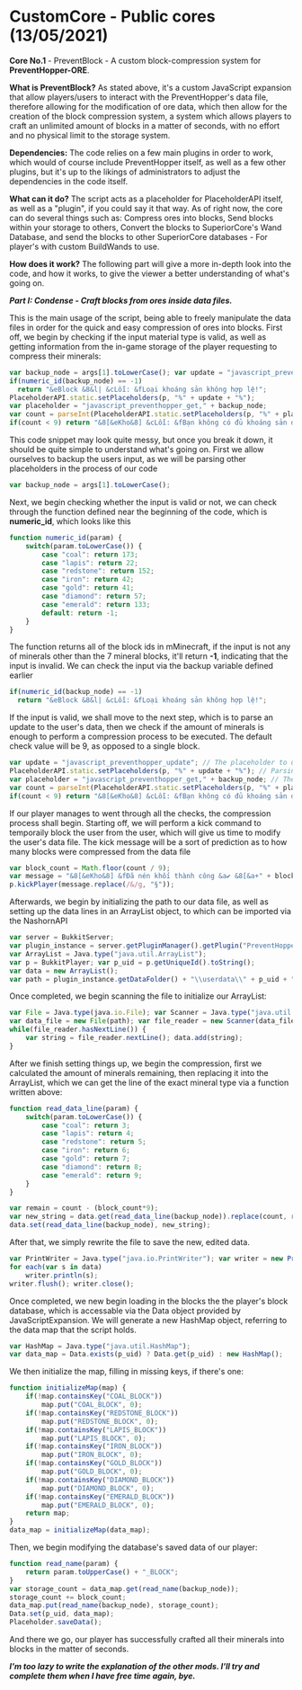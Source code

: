# CustomCore - Public cores (13/05/2021)

**Core No.1** - PreventBlock - A custom block-compression system for **PreventHopper-ORE**.

**What is PreventBlock?** As stated above, it's a custom JavaScript expansion that
allow players/users to interact with the PreventHopper's data file, therefore allowing
for the modification of ore data, which then allow for the creation of the block
compression system, a system which allows players to craft an unlimited amount of blocks
in a matter of seconds, with no effort and no physical limit to the storage system.

**Dependencies:** The code relies on a few main plugins in order to work, which would of
course include PreventHopper itself, as well as a few other plugins, but it's up to the
likings of administrators to adjust the dependencies in the code itself.

**What can it do?** The script acts as a placeholder for PlaceholderAPI itself, as well as
a "plugin", if you could say it that way. As of right now, the core can do several things
such as: Compress ores into blocks, Send blocks within your storage to others, Convert
the blocks to SuperiorCore's Wand Database, and send the blocks to other SuperiorCore
databases - For player's with custom BuildWands to use.

**How does it work?** The following part will give a more in-depth look into the code, and
how it works, to give the viewer a better understanding of what's going on.

***Part I: Condense - Craft blocks from ores inside data files.***

This is the main usage of the script, being able to freely manipulate the data files in order
for the quick and easy compression of ores into blocks. First off, we begin by checking if
the input material type is valid, as well as getting information from the in-game storage
of the player requesting to compress their minerals:
```javascript
var backup_node = args[1].toLowerCase(); var update = "javascript_preventhopper_update";
if(numeric_id(backup_node) == -1)
  return "&eBlock &8&l| &cLỗi: &fLoại khoáng sản không hợp lệ!";
PlaceholderAPI.static.setPlaceholders(p, "%" + update + "%");
var placeholder = "javascript_preventhopper_get," + backup_node;
var count = parseInt(PlaceholderAPI.static.setPlaceholders(p, "%" + placeholder + "%"));
if(count < 9) return "&8[&eKho&8] &cLỗi: &fBạn không có đủ khoáng sản để thực hiện nén khối!";
```

This code snippet may look quite messy, but once you break it down, it should be quite simple to
understand what's going on. First we allow ourselves to backup the users input, as we will be
parsing other placeholders in the process of our code
```javascript
var backup_node = args[1].toLowerCase();
```
Next, we begin checking whether the input is valid or not, we can check through the function
defined near the beginning of the code, which is **numeric_id**, which looks like this
```javascript
function numeric_id(param) {
	switch(param.toLowerCase()) {
		case "coal": return 173;
		case "lapis": return 22;
		case "redstone": return 152;
		case "iron": return 42;
		case "gold": return 41;
		case "diamond": return 57;
		case "emerald": return 133;
		default: return -1;
	}
}
```
The function returns all of the block ids in mMinecraft, if the input is not any of minerals
other than the 7 mineral blocks, it'll return **-1**, indicating that the input is invalid.
We can check the input via the backup variable defined earlier
```javascript
if(numeric_id(backup_node) == -1)
  return "&eBlock &8&l| &cLỗi: &fLoại khoáng sản không hợp lệ!";
```
If the input is valid, we shall move to the next step, which is to parse an update to the
user's data, then we check if the amount of minerals is enough to perform a compression
process to be executed. The default check value will be 9, as opposed to a single block.
```javascript
var update = "javascript_preventhopper_update"; // The placeholder to update the player's data (1)
PlaceholderAPI.static.setPlaceholders(p, "%" + update + "%"); // Parsing the placeholder (1)
var placeholder = "javascript_preventhopper_get," + backup_node; // The placeholder to get the mineral count (1)
var count = parseInt(PlaceholderAPI.static.setPlaceholders(p, "%" + placeholder + "%")); // Parsing the placeholder (2)
if(count < 9) return "&8[&eKho&8] &cLỗi: &fBạn không có đủ khoáng sản để thực hiện nén khối!"; // Checking...
```
If our player manages to went through all the checks, the compression process shall begin. Starting
off, we will perform a kick command to temporaily block the user from the user, which will give
us time to modify the user's data file. The kick message will be a sort of prediction as to how
many blocks were compressed from the data file
```javascript
var block_count = Math.floor(count / 9);
var message = "&8[&eKho&8] &fĐã nén khối thành công &a✔ &8[&a+" + block_count.toString() + " khối&8]";
p.kickPlayer(message.replace(/&/g, "§"));
```
Afterwards, we begin by initializing the path to our data file, as well as setting up the data lines
in an ArrayList object, to which can be imported via the NashornAPI
```javascript
var server = BukkitServer; 
var plugin_instance = server.getPluginManager().getPlugin("PreventHopper-ORE"); 
var ArrayList = Java.type("java.util.ArrayList");
var p = BukkitPlayer; var p_uid = p.getUniqueId().toString(); 
var data = new ArrayList();
var path = plugin_instance.getDataFolder() + "\\userdata\\" + p_uid + ".yml";
```
Once completed, we begin scanning the file to initialize our ArrayList:
```javascript
var File = Java.type(java.io.File); var Scanner = Java.type("java.util.Scanner");
var data_file = new File(path); var file_reader = new Scanner(data_file);
while(file_reader.hasNextLine()) {
	var string = file_reader.nextLine(); data.add(string);
}
```
After we finish setting things up, we begin the compression, first we calculated the
amount of minerals remaining, then replacing it into the ArrayList, which we can
get the line of the exact mineral type via a function written above:
```javascript
function read_data_line(param) {
	switch(param.toLowerCase()) {
		case "coal": return 3;
		case "lapis": return 4;
		case "redstone": return 5;
		case "iron": return 6;
		case "gold": return 7;
		case "diamond": return 8;
		case "emerald": return 9;
	}
}

var remain = count - (block_count*9);
var new_string = data.get(read_data_line(backup_node)).replace(count, remain);
data.set(read_data_line(backup_node), new_string);
```
After that, we simply rewrite the file to save the new, edited data.
```javascript
var PrintWriter = Java.type("java.io.PrintWriter"); var writer = new PrintWriter(data_file);
for each(var s in data)
	writer.println(s);
writer.flush(); writer.close();
```
Once completed, we new begin loading in the blocks the the player's block database, which
is accessable via the Data object provided by JavaScriptExpansion. We will generate a
new HashMap object, referring to the data map that the script holds.
```javascript
var HashMap = Java.type("java.util.HashMap");
var data_map = Data.exists(p_uid) ? Data.get(p_uid) : new HashMap();
```
We then initialize the map, filling in missing keys, if there's one:
```javascript
function initializeMap(map) {
	if(!map.containsKey("COAL_BLOCK")) 
		map.put("COAL_BLOCK", 0);
	if(!map.containsKey("REDSTONE_BLOCK"))
		map.put("REDSTONE_BLOCK", 0);
	if(!map.containsKey("LAPIS_BLOCK"))
		map.put("LAPIS_BLOCK", 0);
	if(!map.containsKey("IRON_BLOCK"))
		map.put("IRON_BLOCK", 0);
	if(!map.containsKey("GOLD_BLOCK"))
		map.put("GOLD_BLOCK", 0);
	if(!map.containsKey("DIAMOND_BLOCK"))
		map.put("DIAMOND_BLOCK", 0);
	if(!map.containsKey("EMERALD_BLOCK"))
		map.put("EMERALD_BLOCK", 0);
	return map;
}
data_map = initializeMap(data_map);
```
Then, we begin modifying the database's saved data of our player:
```javascript
function read_name(param) {
	return param.toUpperCase() + "_BLOCK";
}
var storage_count = data_map.get(read_name(backup_node));
storage_count += block_count;
data_map.put(read_name(backup_node), storage_count);
Data.set(p_uid, data_map); 
Placeholder.saveData();
```
And there we go, our player has successfully crafted all their minerals into
blocks in the matter of seconds.

***I'm too lazy to write the explanation of the other mods. I'll try and complete
them when I have free time again, bye.***
